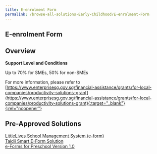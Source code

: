 ```yaml
---
title: E-enrolment Form
permalink: /browse-all-solutions-Early-Childhood/E-enrolment-Form
---
```


## E-enrolment Form
## Overview

**Support Level and Conditions**

Up to 70% for SMEs, 50% for non-SMEs

For more information, please refer to
[https://www.enterprisesg.gov.sg/financial-assistance/grants/for-local-companies/productivity-solutions-grant](https://www.enterprisesg.gov.sg/financial-assistance/grants/for-local-companies/productivity-solutions-grant){:target="_blank"}{:rel="noopener"}

## Pre-Approved Solutions

<a href='/productivity-solutions-grant/solutionrepo/solution2563' target='_blank'>LittleLives School Management System (e-form)</a><br>
<a href='/productivity-solutions-grant/solutionrepo/solution2605' target='_blank'>Taidii Smart E-Form Solution</a><br>
<a href='/productivity-solutions-grant/solutionrepo/solution2687' target='_blank'>e-Forms for Preschool Version 1.0</a><br>
